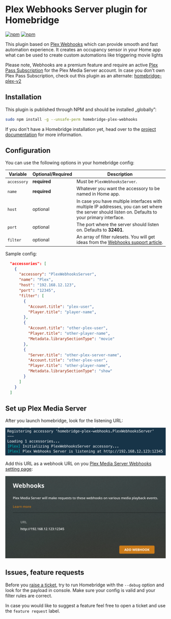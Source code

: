 # Plex Webhooks Server plugin for Homebridge
[![npm](https://img.shields.io/npm/v/homebridge-plex-webhooks.svg)](https://www.npmjs.com/package/homebridge-plex-webhooks)
[![npm](https://img.shields.io/npm/dt/homebridge-plex-webhooks.svg)](https://www.npmjs.com/package/homebridge-plex-webhooks)

This plugin based on [Plex Webhooks](https://support.plex.tv/articles/115002267687-webhooks/) which can provide smooth and fast automation experience. It creates an occupancy sensor in your Home app what can be used to create custom automations like triggering movie lights 

Please note, Webhooks are a premium feature and require an active [Plex Pass Subscription](https://support.plex.tv/articles/categories/intro-to-plex/plex-pass-subscriptions/) for the Plex Media Server account. In case you don't own Plex Pass Subscription, check out this plugin as an alternate: [homebridge-plex-v2](https://github.com/iharosi/homebridge-plex-v2)

## Installation

This plugin is published through NPM and should be installed „globally”:

```bash
sudo npm install -g --unsafe-perm homebridge-plex-webhooks
```

If you don't have a Homebridge installation yet, head over to the [project documentation](https://github.com/homebridge/homebridge) for more information.

## Configuration

You can use the following options in your homebridge config:

Variable | Optional/Required | Description
-------- | ----------------- | -----------
`accessory` | **required** | Must be `PlexWebhooksServer`.
`name` | **required** | Whatever you want the accessory to be named in Home app.
`host` | optional | In case you have multiple interfaces with multiple IP addresses, you can set where the server should listen on. Defaults to your primary interface.
`port` | optional | The port where the server should listen on. Defaults to **32401**.
`filter` | optional | An array of filter rulesets. You will get ideas from the [Webhooks support article](https://support.plex.tv/articles/115002267687-webhooks/#toc-3).

Sample config:

```json
  "accessories": [
    {
      "accessory": "PlexWebhooksServer",
      "name": "Plex",
      "host": "192.168.12.123",
      "port": "12345",
      "filter": [
        {
          "Account.title": "plex-user",
          "Player.title": "player-name",
        },
        {
          "Account.title": "other-plex-user",
          "Player.title": "other-player-name",
          "Metadata.librarySectionType": "movie"
        },
        {
          "Server.title": "other-plex-server-name",
          "Account.title": "other-plex-user",
          "Player.title": "other-player-name",
          "Metadata.librarySectionType": "show"
        }
      ]
    }
  ]
```

## Set up Plex Media Server

After you launch homebridge, look for the listening URL:  

![homebridge console](images/homebridge_console.png)

Add this URL as a webhook URL on you [Plex Media Server Webhooks setting page](https://app.plex.tv/desktop#!/settings/webhooks):  

![pms webhooks settings](images/pms_webhooks.png)

## Issues, feature requests

Before you [raise a ticket](https://github.com/iharosi/homebridge-plex-webhooks/issues/new/choose), try to run Homebridge with the `--debug` option and look for the payload in console. Make sure your config is valid and your filter rules are correct.

In case you would like to suggest a feature feel free to open a ticket and use the `feature request` label.
